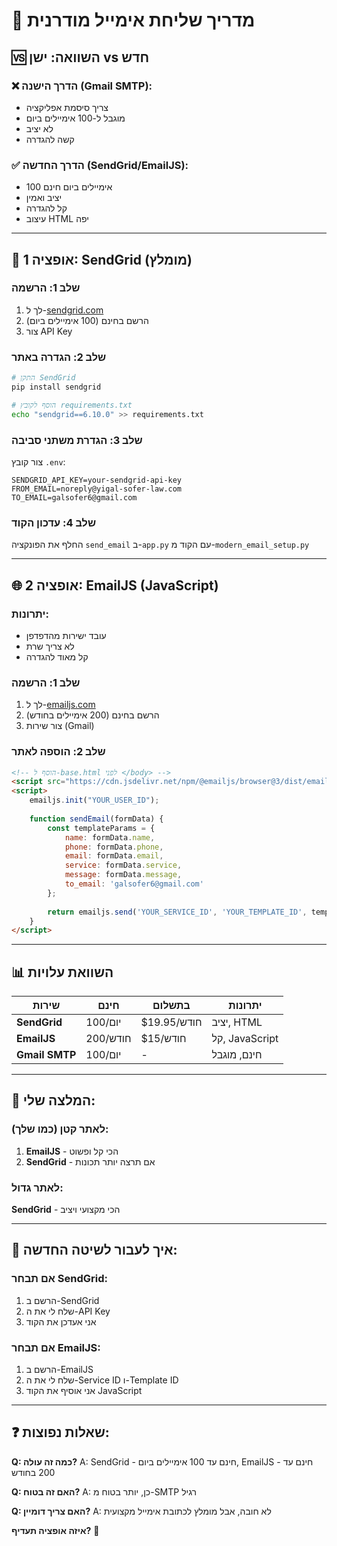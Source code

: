 # 📧 מדריך שליחת אימייל מודרנית

## 🆚 **השוואה: ישן vs חדש**

### ❌ **הדרך הישנה (Gmail SMTP):**
- צריך סיסמת אפליקציה
- מוגבל ל-100 אימיילים ביום
- לא יציב
- קשה להגדרה

### ✅ **הדרך החדשה (SendGrid/EmailJS):**
- 100 אימיילים ביום חינם
- יציב ואמין
- קל להגדרה
- עיצוב HTML יפה

---

## 🚀 **אופציה 1: SendGrid (מומלץ)**

### **שלב 1: הרשמה**
1. לך ל-[sendgrid.com](https://sendgrid.com)
2. הרשם בחינם (100 אימיילים ביום)
3. צור API Key

### **שלב 2: הגדרה באתר**
```bash
# התקן SendGrid
pip install sendgrid

# הוסף לקובץ requirements.txt
echo "sendgrid==6.10.0" >> requirements.txt
```

### **שלב 3: הגדרת משתני סביבה**
צור קובץ `.env`:
```
SENDGRID_API_KEY=your-sendgrid-api-key
FROM_EMAIL=noreply@yigal-sofer-law.com
TO_EMAIL=galsofer6@gmail.com
```

### **שלב 4: עדכון הקוד**
החלף את הפונקציה `send_email` ב-`app.py` עם הקוד מ-`modern_email_setup.py`

---

## 🌐 **אופציה 2: EmailJS (JavaScript)**

### **יתרונות:**
- עובד ישירות מהדפדפן
- לא צריך שרת
- קל מאוד להגדרה

### **שלב 1: הרשמה**
1. לך ל-[emailjs.com](https://emailjs.com)
2. הרשם בחינם (200 אימיילים בחודש)
3. צור שירות (Gmail)

### **שלב 2: הוספה לאתר**
```html
<!-- הוסף ל-base.html לפני </body> -->
<script src="https://cdn.jsdelivr.net/npm/@emailjs/browser@3/dist/email.min.js"></script>
<script>
    emailjs.init("YOUR_USER_ID");
    
    function sendEmail(formData) {
        const templateParams = {
            name: formData.name,
            phone: formData.phone,
            email: formData.email,
            service: formData.service,
            message: formData.message,
            to_email: 'galsofer6@gmail.com'
        };
        
        return emailjs.send('YOUR_SERVICE_ID', 'YOUR_TEMPLATE_ID', templateParams);
    }
</script>
```

---

## 📊 **השוואת עלויות**

| שירות | חינם | בתשלום | יתרונות |
|--------|------|---------|----------|
| **SendGrid** | 100/יום | $19.95/חודש | יציב, HTML |
| **EmailJS** | 200/חודש | $15/חודש | קל, JavaScript |
| **Gmail SMTP** | 100/יום | - | חינם, מוגבל |

---

## 🎯 **המלצה שלי:**

### **לאתר קטן (כמו שלך):**
1. **EmailJS** - הכי קל ופשוט
2. **SendGrid** - אם תרצה יותר תכונות

### **לאתר גדול:**
**SendGrid** - הכי מקצועי ויציב

---

## 🔧 **איך לעבור לשיטה החדשה:**

### **אם תבחר SendGrid:**
1. הרשם ב-SendGrid
2. שלח לי את ה-API Key
3. אני אעדכן את הקוד

### **אם תבחר EmailJS:**
1. הרשם ב-EmailJS
2. שלח לי את ה-Service ID ו-Template ID
3. אני אוסיף את הקוד JavaScript

---

## ❓ **שאלות נפוצות:**

**Q: כמה זה עולה?**
A: SendGrid - חינם עד 100 אימיילים ביום, EmailJS - חינם עד 200 בחודש

**Q: האם זה בטוח?**
A: כן, יותר בטוח מ-SMTP רגיל

**Q: האם צריך דומיין?**
A: לא חובה, אבל מומלץ לכתובת אימייל מקצועית

**איזה אופציה תעדיף?** 🤔
